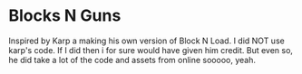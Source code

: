 # Blocks N Guns
 Inspired by Karp a making his own version of Block N Load.
 I did NOT use karp's code. If I did then i for sure would have given him credit. But even so, he did take a lot of the code and assets from online sooooo, yeah.
